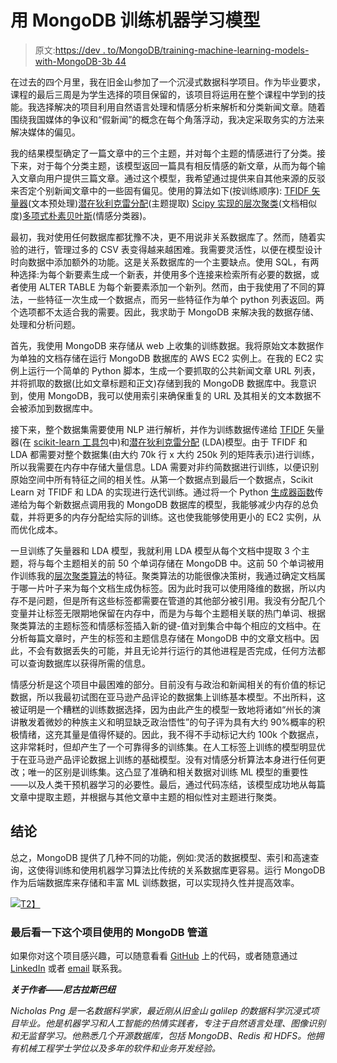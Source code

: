 # 用 MongoDB 训练机器学习模型

> 原文:[https://dev . to/MongoDB/training-machine-learning-models-with-MongoDB-3b 44](https://dev.to/mongodb/training-machine-learning-models-with-mongodb-3b44)

在过去的四个月里，我在旧金山参加了一个沉浸式数据科学项目。作为毕业要求，课程的最后三周是为学生选择的项目保留的，该项目将运用在整个课程中学到的技能。我选择解决的项目利用自然语言处理和情感分析来解析和分类新闻文章。随着围绕我国媒体的争议和“假新闻”的概念在每个角落浮动，我决定采取务实的方法来解决媒体的偏见。

我的结果模型确定了一篇文章中的三个主题，并对每个主题的情感进行了分类。接下来，对于每个分类主题，该模型返回一篇具有相反情感的新文章，从而为每个输入文章向用户提供三篇文章。通过这个模型，我希望通过提供来自其他来源的反驳来否定个别新闻文章中的一些固有偏见。使用的算法如下(按训练顺序): [TFIDF 矢量器](http://scikit-learn.org/stable/modules/generated/sklearn.feature_extraction.text.TfidfVectorizer.html)(文本预处理)[潜在狄利克雷分配](http://scikit-learn.org/stable/modules/generated/sklearn.decomposition.LatentDirichletAllocation.html#sklearn.decomposition.LatentDirichletAllocation.transform)(主题提取) [Scipy 实现的层次聚类](https://docs.scipy.org/doc/scipy/reference/cluster.hierarchy.html#module-scipy.cluster.hierarchy)(文档相似度)[多项式朴素贝叶斯](http://scikit-learn.org/dev/modules/generated/sklearn.naive_bayes.MultinomialNB.html)(情感分类器)。

最初，我对使用任何数据库都犹豫不决，更不用说非关系数据库了。然而，随着实验的进行，管理过多的 CSV 表变得越来越困难。我需要灵活性，以便在模型设计时向数据中添加额外的功能。这是关系数据库的一个主要缺点。使用 SQL，有两种选择:为每个新要素生成一个新表，并使用多个连接来检索所有必要的数据，或者使用 ALTER TABLE 为每个新要素添加一个新列。然而，由于我使用了不同的算法，一些特征一次生成一个数据点，而另一些特征作为单个 python 列表返回。两个选项都不太适合我的需要。因此，我求助于 MongoDB 来解决我的数据存储、处理和分析问题。

首先，我使用 MongoDB 来存储从 web 上收集的训练数据。我将原始文本数据作为单独的文档存储在运行 MongoDB 数据库的 AWS EC2 实例上。在我的 EC2 实例上运行一个简单的 Python 脚本，生成一个要抓取的公共新闻文章 URL 列表，并将抓取的数据(比如文章标题和正文)存储到我的 MongoDB 数据库中。我意识到，使用 MongoDB，我可以使用索引来确保重复的 URL 及其相关的文本数据不会被添加到数据库中。

接下来，整个数据集需要使用 NLP 进行解析，并作为训练数据传递给 [TFIDF](https://en.wikipedia.org/wiki/Tf%E2%80%93idf) 矢量器(在 [scikit-learn 工具包](http://scikit-learn.org/)中)和[潜在狄利克雷分配](https://en.wikipedia.org/wiki/Latent_Dirichlet_allocation) (LDA)模型。由于 TFIDF 和 LDA 都需要对整个数据集(由大约 70k 行 x 大约 250k 列的矩阵表示)进行训练，所以我需要在内存中存储大量信息。LDA 需要对非约简数据进行训练，以便识别原始空间中所有特征之间的相关性。从第一个数据点到最后一个数据点，Scikit Learn 对 TFIDF 和 LDA 的实现进行迭代训练。通过将一个 Python [生成器函数](https://wiki.python.org/moin/Generators)传递给为每个新数据点调用我的 MongoDB 数据库的模型，我能够减少内存的总负载，并将更多的内存分配给实际的训练。这也使我能够使用更小的 EC2 实例，从而优化成本。

一旦训练了矢量器和 LDA 模型，我就利用 LDA 模型从每个文档中提取 3 个主题，将与每个主题相关的前 50 个单词存储在 MongoDB 中。这前 50 个单词被用作训练我的[层次聚类算法](https://docs.scipy.org/doc/scipy/reference/cluster.hierarchy.html#module-scipy.cluster.hierarchy)的特征。聚类算法的功能很像决策树，我通过确定文档属于哪一片叶子来为每个文档生成伪标签。因为此时我可以使用降维的数据，所以内存不是问题，但是所有这些标签都需要在管道的其他部分被引用。我没有分配几个变量并让标签无限期地保留在内存中，而是为与每个主题相关联的热门单词、根据聚类算法的主题标签和情感标签插入新的键-值对到集合中每个相应的文档中。在分析每篇文章时，产生的标签和主题信息存储在 MongoDB 中的文章文档中。因此，不会有数据丢失的可能，并且无论并行运行的其他进程是否完成，任何方法都可以查询数据库以获得所需的信息。

情感分析是这个项目中最困难的部分。目前没有与政治和新闻相关的有价值的标记数据，所以我最初试图在亚马逊产品评论的数据集上训练基本模型。不出所料，这被证明是一个糟糕的训练数据选择，因为由此产生的模型一致地将诸如“州长的演讲散发着微妙的种族主义和明显缺乏政治悟性”的句子评为具有大约 90%概率的积极情绪，这充其量是值得怀疑的。因此，我不得不手动标记大约 100k 个数据点，这非常耗时，但却产生了一个可靠得多的训练集。在人工标签上训练的模型明显优于在亚马逊产品评论数据上训练的基础模型。没有对情感分析算法本身进行任何更改；唯一的区别是训练集。这凸显了准确和相关数据对训练 ML 模型的重要性——以及人类干预机器学习的必要性。最后，通过代码冻结，该模型成功地从每篇文章中提取主题，并根据与其他文章中主题的相似性对主题进行聚类。

## [](#conclusion)结论

总之，MongoDB 提供了几种不同的功能，例如:灵活的数据模型、索引和高速查询，这使得训练和使用机器学习算法比传统的关系数据库更容易。运行 MongoDB 作为后端数据库来存储和丰富 ML 训练数据，可以实现持久性并提高效率。

[![](../Images/bd04bb7e855e793e78a8a030528a2c59.png)T2】](https://res.cloudinary.com/practicaldev/image/fetch/s--kJZqfqc5--/c_limit%2Cf_auto%2Cfl_progressive%2Cq_auto%2Cw_880/https://webassets.mongodb.com/_com_assets/cms/GalvanizeCapstone-xblloy4mv1.png)

### 最后看一下这个项目使用的 MongoDB 管道

如果你对这个项目感兴趣，可以随意看看 [GitHub](https://github.com/nkpng2k/news_article_sentiment_analysis) 上的代码，或者随意通过 [LinkedIn](https://www.linkedin.com/in/nick-png/) 或者 [email](//nkpng2k@gmail.com) 联系我。

***关于作者——尼古拉斯巴纽***

*Nicholas Png 是一名数据科学家，最近刚从旧金山 galilep 的数据科学沉浸式项目毕业。他是机器学习和人工智能的热情实践者，专注于自然语言处理、图像识别和无监督学习。他熟悉几个开源数据库，包括 MongoDB、Redis 和 HDFS。他拥有机械工程学士学位以及多年的软件和业务开发经验。*